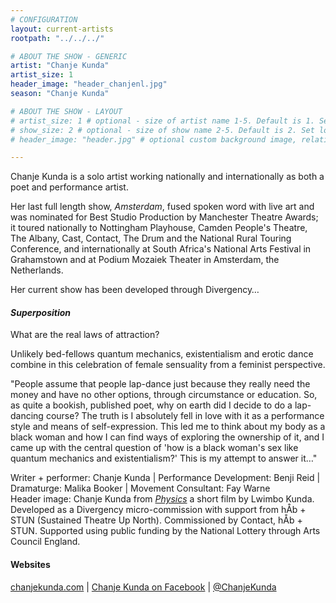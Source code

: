 ```yaml
---
# CONFIGURATION
layout: current-artists
rootpath: "../../../"

# ABOUT THE SHOW - GENERIC
artist: "Chanje Kunda"
artist_size: 1
header_image: "header_chanjenl.jpg"
season: "Chanje Kunda"

# ABOUT THE SHOW - LAYOUT
# artist_size: 1 # optional - size of artist name 1-5. Default is 1. Set longer names to lower values
# show_size: 2 # optional - size of show name 2-5. Default is 2. Set longer names to lower values
# header_image: "header.jpg" # optional custom background image, relative to current page

---
```

Chanje Kunda is a solo artist working nationally and internationally as both a poet and performance artist.        
         
Her last full length show, *Amsterdam*, fused spoken word with live art and was nominated for Best Studio Production by Manchester Theatre Awards; it toured nationally to Nottingham Playhouse, Camden People's Theatre, The Albany, Cast, Contact, The Drum and the National Rural Touring Conference, and internationally at South Africa's National Arts Festival in Grahamstown and at Podium Mozaiek Theater in Amsterdam, the Netherlands.         
         
Her current show has been developed through Divergency…        
         
#### *Superposition*
What are the real laws of attraction?         
         
Unlikely bed-fellows quantum mechanics, existentialism and erotic dance combine in this celebration of female sensuality from a feminist perspective.
         
"People assume that people lap-dance just because they really need the money and have no other options, through circumstance or education. So, as quite a bookish, published poet, why on earth did I decide to do a lap-dancing course? The truth is I absolutely fell in love with it as a performance style and means of self-expression. This led me to think about my body as a black woman and how I can find ways of exploring the ownership of it, and I came up with the central question of 'how is a black woman's sex like quantum mechanics and existentialism?' This is my attempt to answer it…"       
         
Writer + performer: Chanje Kunda | Performance Development: Benji Reid | Dramaturge: Malika Booker | Movement Consultant: Fay Warne                
Header image: Chanje Kunda from <a href="https://vimeo.com/148735827" target="_blank">*Physics*</a> a short film by Lwimbo Kunda.        
Developed as a Divergency micro-commission with support from hÅb + STUN (Sustained Theatre Up North). Commissioned by Contact, hÅb + STUN. Supported using public funding by the National Lottery through Arts Council England.        
         
#### Websites          
<a href="http://www.chanjekunda.com" target="_blank">chanjekunda.com</a> | <a href="http://facebook.com/Chanje-Kunda-Page-196097173743336" target="_blank">Chanje Kunda on Facebook</a> | <a href="http://twitter.com/ChanjeKunda" target="_blank">@ChanjeKunda</a>
